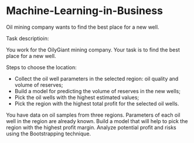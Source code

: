 # Machine-Learning-in-Business
Oil mining company wants to find the best place for a new well.

Task descriptioin:

You work for the OilyGiant mining company. Your task is to find the best place for a new well.

Steps to choose the location:

- Collect the oil well parameters in the selected region: oil quality and volume of reserves;
- Build a model for predicting the volume of reserves in the new wells;
- Pick the oil wells with the highest estimated values;
- Pick the region with the highest total profit for the selected oil wells.

You have data on oil samples from three regions. Parameters of each oil well in the region are already known. Build a model that will help to pick the region with the highest profit margin. Analyze potential profit and risks using the Bootstrapping technique.

